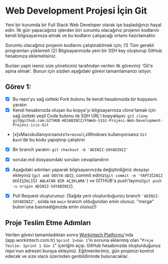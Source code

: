 # Web Development Projesi İçin Git

Yeni bir kurumda bir Full Stack Web Developer olarak işe başladığınızı hayal edin. 
İlk gün yapacağınız işlerden biri sorumlu olacağınız projenin kodlarını kendi bilgisayarınıza almak ve bu kodların çalışacağı ortamı hazırlamaktır. 

Sorumlu olacağınız projenin kodlarını çalıştırabilmek için;
(1) Tüm gerekli programları yüklemeli
(2) Bilgisayarınızda yeni bir SSH key oluşturup GitHub hesabınıza eklemelisiniz.

Bunları yaptı iseniz size yöneticiniz tarafından verilen ilk göreviniz 'Git'e aşina olmak'. Bunun için sizden aşağıdaki görevi tamamlamanızı istiyor.



## Görev 1: 
- [x] Bu repo'yu sağ üstteki Fork butonu ile kendi hesabınızda bir kopyasını yaratın
- [x] Kendi hesabınızda oluşan bu kopya'yı bilgisayarınıza clone'lamak için sağ üstteki yeşil Code butonu ile SSH URL'i kopyalayın: `git clone git@github.com:GITHUB-HESABINIZ/FSWeb-S1G1-Projesi-Web-Development-Projesi-icin-Git`
- [x]xMacxkullanıyorsanızx`Terminal`i,xWindows kullanıyorsanız `Git Bash`'de bu kodu yapıştırıp çalıştırın
- [x] Bir branch yaratın: `git checkout -b 'ADINIZ-SOYADINIZ'`
- [x] sorular.md dosyasındaki soruları cevaplandırın
- [x] Aşağıdaki adımları yaparak bilgisayarınızda değiştirdiğiniz dosyayı ekleyiniz (`git add DOSYA-ADI`), commit ediniz(`git commit -m 'YAPTIĞINIZ DEĞİŞİKLİĞİ ANLATAN BİR AÇIKLAMA'`) ve GİTHUB'a push'layınız(`git push -u origin ADINIZ-SOYADINIZ`). 
- [x] Pull Request oluşturunuz: (Sağda yeni oluşturduğunzu branch `'ADINIZ-SOYADINIZ'`, solda ise `main` branch olduğundan emin olunuz. "merge" buton'una basmadığınızda emin olunuz!)




## Proje Teslim Etme Adımları

Verilen görevi tamamladıktan sonra [Workintech Platformu](https://app.workintech.com.tr)'nda (app.workintech.com.tr) `Sprint 1>Gün 1`'in sonuna eklenmiş olan "`Proje Teslim: Sprint 1 Gün 1`" içeriğini açıp. GitHub hesabınızda oluşturduğunuz repo'nun adresini buraya ekleyiniz. Eğitmenlerimiz, gün projenizi kontrol edecek ve size slack üzerinden geribildirimde bulunacaklar.
